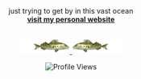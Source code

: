 <div align="center">
just trying to get by in this vast ocean
</br>
<a href="https://undercover.fish">
<strong>visit my personal website</strong>
</br>
</br>
<p>
<img src="images/fish2.gif" alt="Fish" width="100"/>
<img src="images/fish.gif" alt="Fish" width="100"/>
</a>
</p>
</div>
<div align="center">
  <img src="https://komarev.com/ghpvc/?username=undercover-fish&style=flat-square&color=blue" alt="Profile Views"/>
</div>